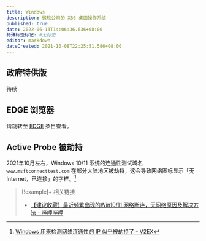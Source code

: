 ```yaml
---
title: Windows
description: 微软公司的 X86 桌面操作系统
published: true
date: 2022-06-13T14:06:36.636+08:00
特殊标签标记: #无标签
editor: markdown
dateCreated: 2021-10-08T22:25:51.586+08:00
---
```


## 政府特供版

待续

## EDGE 浏览器

请跳转至 [EDGE](/company/Microsoft/EDGE.md) 条目查看。

## Active Probe 被劫持

2021年10月左右，Windows 10/11 系统的连通性测试域名 `www.msftconnecttest.com` 在部分大陆地区被劫持，这会导致网络图标显示「无 Internet，已连接」的字样。[^806309]

[^806309]: [Windows 用来检测网络连通性的 IP 似乎被劫持了 - V2EX](https://web.archive.org/web/20211008141151/https://v2ex.com/t/806309)

> [!example]+ 相关链接
> + [【建议收藏】最近频繁出现的Win10/11 网络断连，无网络原因及解决方法 - 哔哩哔哩](https://archive.is/pqqfy "https://www.bilibili.com/video/BV1v44y1x7zM")
